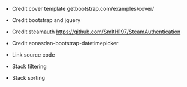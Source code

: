 * Credit cover template getbootstrap.com/examples/cover/
* Credit bootstrap and jquery
* Credit steamauth https://github.com/SmItH197/SteamAuthentication
* Credit eonasdan-bootstrap-datetimepicker
* Link source code

* Stack filtering
* Stack sorting
